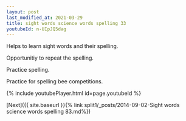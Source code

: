 ```yaml
---
layout: post
last_modified_at: 2021-03-29
title: sight words science words spelling 33
youtubeId: n-UIpJQ5dag
---
```

 
 
Helps to learn sight words and their spelling.

Opportunitiy to repeat the spelling. 

Practice spelling. 
 
Practice for spelling bee competitions. 
 
{% include youtubePlayer.html id=page.youtubeId %}
 
 

[Next]({{ site.baseurl }}{% link  split1/_posts/2014-09-02-Sight words science words spelling 83.md%})
 
